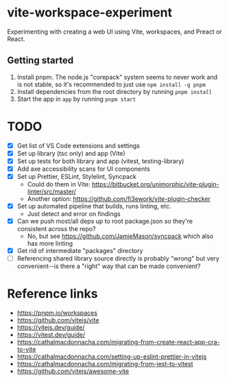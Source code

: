 # vite-workspace-experiment

Experimenting with creating a web UI using Vite, workspaces, and Preact or React.

## Getting started

1. Install pnpm. The node.js "corepack" system seems to never work and is not stable, so it's recommended to just use `npm install -g pnpm`
2. Install dependencies from the root directory by running `pnpm install`
3. Start the app in `app` by running `pnpm start`

# TODO

- [x] Get list of VS Code extensions and settings
- [x] Set up library (tsc only) and app (Vite)
- [x] Set up tests for both library and app (vitest, testing-library)
- [x] Add axe accessibility scans for UI components
- [x] Set up Prettier, ESLint, Stylelint, Syncpack
  - Could do them in Vite: https://bitbucket.org/unimorphic/vite-plugin-linter/src/master/
  - Another option: https://github.com/fi3ework/vite-plugin-checker
- [x] Set up automated pipeline that builds, runs linting, etc.
  - Just detect and error on findings
- [x] Can we push most/all deps up to root package.json so they're consistent across the repo?
  - No, but see https://github.com/JamieMason/syncpack which also has more linting
- [x] Get rid of intermediate "packages" directory
- [ ] Referencing shared library source directly is probably "wrong" but very convenient--is there a "right" way that can be made convenient?

# Reference links

- https://pnpm.io/workspaces
- https://github.com/vitejs/vite
- https://vitejs.dev/guide/
- https://vitest.dev/guide/
- https://cathalmacdonnacha.com/migrating-from-create-react-app-cra-to-vite
- https://cathalmacdonnacha.com/setting-up-eslint-prettier-in-vitejs
- https://cathalmacdonnacha.com/migrating-from-jest-to-vitest
- https://github.com/vitejs/awesome-vite
